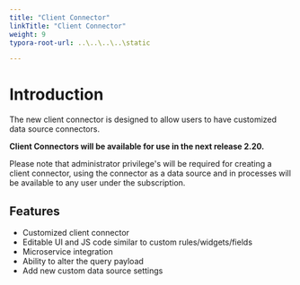 ```yaml
---
title: "Client Connector"
linkTitle: "Client Connector"
weight: 9
typora-root-url: ..\..\..\..\static

---
```


# Introduction 

The new client connector is designed to allow users to have customized data source connectors.

**Client Connectors will be available for use in the next release 2.20.**

Please note that administrator privilege's will be required for creating a client connector, using the connector as a data source and in processes will be available to any user under the subscription.

## Features

- Customized client connector 
- Editable UI and JS code similar to custom rules/widgets/fields
- Microservice integration
- Ability to alter the query payload 
- Add new custom data source settings 





